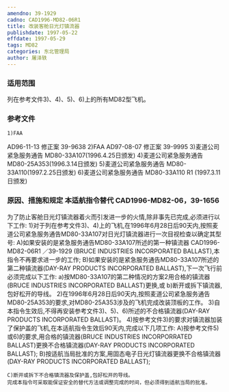 ```yaml
---
amendno: 39-1929
cadno: CAD1996-MD82-06R1
title: 改装客舱日光灯镇流器
publishdate: 1997-05-22
effdate: 1997-05-29
tags: MD82
categories: 东北管理局
author: 屠泽轶
---
```


### 适用范围 
列在参考文件3)、4)、5)、6)上的所有MD82型飞机。

<!--more-->
### 参考文件
    1)FAA 
AD96-11-13 修正案 39-9638 
    2)FAA 
AD97-08-07 修正案 39-9995 
    3)麦道公司紧急服务通告 MD80-33A107(1996.4.25日颁发) 
    4)麦道公司紧急服务通告 MD80-25A353(1996.3.14日颁发) 
    5)麦道公司紧急服务通告 MD80-33A110(1997.2.25日颁发) 
    6)麦道公司紧急服务通告 MD80-33A110 R1 (1997.3.11日颁发) 

### 原因、措施和规定 本适航指令替代 CAD1996-MD82-06，39-1656 
为了防止客舱日光灯镇流器着火而引发进一步的火情,除非事先已完成,必须进行以下工作: 
    1)对于列在参考文件3)、4)上的飞机,在1996年6月28日后90天内,按照麦道公司紧急服务通告MD80-33A107对日光灯镇流器进行一次目视检查以确定其型号: 
    A)如果安装的是紧急服务通告MD80-33A107所述的第一种镇流器
 CAD1996-MD82-06R1 ／39-1929 
(BRUCE INDUSTRIES INCORPORATED BALLAST),本指令不再要求进一步的工作; 
    B)如果安装的是紧急服务通告MD80-33A107所述的第二种镇流器(DAY-RAY PRODUCTS INCORPORATED BALLAST),下一次飞行前必须完成以下工作: 
    a)按MD80-33A107的第二种情况的方案2用合格的镇流器(BRUCE INDUSTRIES INCORPORATED BALLAST)更换,或 
    b)断开或拆下镇流器,包好松开的导线。 
    2)在1996年6月28日后90天内,按照麦道公司紧急服务通告MD80-25A353的要求,对MD80-25A353涉及的飞机完成改装顶板的工作。
    3)自本指令生效后,不得再安装参考文件3)、5)、6)所述的不合格镇流器(DAY-RAY PRODUCTS INCORPORATED BALLAST)。 
    4)按参考文件3)的要求对镇流器加装了保护盖的飞机,在本适航指令生效后90天内,完成以下几项工作: 
    A)按参考文件5)或6)的要求,用合格的镇流器(BRUCE INDUSTRIES INCORPORRATED BALLAST)更换不合格镇流器(DAY-RAY PRODUCTS INCORPORATED BALLAST); 
    B)按适航当局批准的方案,用固态电子日光灯镇流器更换不合格镇流器(DAY-RAY PRODUCTS INCORPORATED BALLAST); 

    C)断开或拆下不合格镇流器及保护盖,包好松开的导线。 
    完成本指令可采取能保证安全的替代方法或调整完成的时间，但必须得到适航当局的批准。
